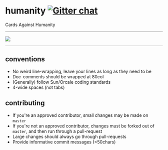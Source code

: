 # humanity [![Gitter chat](https://badges.gitter.im/ttaylorr/humanity.png)](https://gitter.im/ttaylorr/humanity)

Cards Against Humanity

----------------

![](http://puu.sh/7bE7P.png)

----------------

## conventions

- No weird line-wrapping, leave your lines as long as they need to be
- Doc-comments should be wrapped at 80col
- (Generally) follow Sun/Orcale coding standards
- 4-wide spaces (not tabs)

## contributing

- If you're an approved contributor, small changes may be made on `master`
- If you're not an approved contributor, changes must be forked out of `master`, and then run through a pull-request
- Large changes should always go through pull-requests
- Provide informative commit messages (<50chars)
